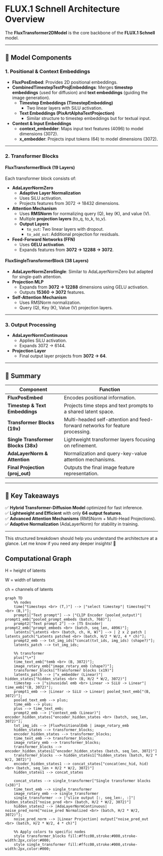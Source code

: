 # **FLUX.1 Schnell Architecture Overview**

The **FluxTransformer2DModel** is the core backbone of the **FLUX.1 Schnell** model.

---

## **📌 Model Components**
### **1. Positional & Context Embeddings**
- **FluxPosEmbed**: Provides 2D positional embeddings.
- **CombinedTimestepTextProjEmbeddings**: Merges **timestep embeddings** (used for diffusion) and **text embeddings** (guiding the image generation).
  - **Timestep Embeddings (TimestepEmbedding)**
    - Two linear layers with SiLU activation.
  - **Text Embeddings (PixArtAlphaTextProjection)**
    - Similar structure to timestep embeddings but for textual input.
- **Context & Input Embeddings**
  - **context_embedder**: Maps input text features (4096) to model dimensions (3072).
  - **x_embedder**: Projects input tokens (64) to model dimensions (3072).

---

### **2. Transformer Blocks**
#### **FluxTransformerBlock (19 Layers)**
Each transformer block consists of:
- **AdaLayerNormZero**
  - **Adaptive Layer Normalization**
  - Uses SiLU activation.
  - Projects features from 3072 → 18432 dimensions.
- **Attention Mechanism**
  - Uses **RMSNorm** for normalizing query (Q), key (K), and value (V).
  - Multiple **projection layers** (to_q, to_k, to_v).
  - **Output Layers**
    - `to_out`: Two linear layers with dropout.
    - `to_add_out`: Additional projection for residuals.
- **Feed-Forward Networks (FFN)**
  - Uses **GELU activation**.
  - Expands features from **3072 → 12288 → 3072**.

#### **FluxSingleTransformerBlock (38 Layers)**
- **AdaLayerNormZeroSingle**: Similar to AdaLayerNormZero but adapted for single-path attention.
- **Projection MLP**
  - Expands from **3072 → 12288** dimensions using GELU activation.
  - Outputs **15360 → 3072** features.
- **Self-Attention Mechanism**
  - Uses RMSNorm normalization.
  - Query (Q), Key (K), Value (V) projection layers.

---

### **3. Output Processing**
- **AdaLayerNormContinuous**
  - Applies SiLU activation.
  - Expands 3072 → 6144.
- **Projection Layer**
  - Final output layer projects from **3072 → 64**.

---

## **🔎 Summary**
| Component | Function |
|-----------|----------|
| **FluxPosEmbed** | Encodes positional information. |
| **Timestep & Text Embeddings** | Projects time steps and text prompts to a shared latent space. |
| **Transformer Blocks (19x)** | Multi-headed self-attention and feed-forward networks for feature processing. |
| **Single Transformer Blocks (38x)** | Lightweight transformer layers focusing on refinement. |
| **AdaLayerNorm & Attention** | Normalization and query-key-value attention mechanisms. |
| **Final Projection (proj_out)** | Outputs the final image feature representation. |

---

## **🚀 Key Takeaways**
✅ **Hybrid Transformer-Diffusion Model** optimized for fast inference.  
✅ **Lightweight and Efficient** with only **64 output features**.  
✅ **Advanced Attention Mechanisms** (RMSNorm + Multi-Head Projections).  
✅ **Adaptive Normalization** (AdaLayerNorm) for stability in training.  

---

This structured breakdown should help you understand the architecture at a glance. Let me know if you need any deeper insights! 🚀


## Computational Graph
H = height of latents

W = width of latents

ch = channels of latents

```mermaid
graph TD
    %% nodes
    time["timesteps <br> (T,)"] --> |"select timestep"| timestep["t <br> (B,)"];
    prompt1["Text prompt"] --> |"CLIP Encoder (pooled_output)"| prompt1_emb["pooled_prompt_embeds (batch, 768)"];
    prompt2["Text prompt 2"] --> |T5 Encoder| prompt2_emb["prompt_embeds <br> (batch, seq_len, 4096)"];
    latents["Latents <br> (batch, ch, H, W)"] --> | 2 x 2 patch | latents_patch["Latents patched <br> (batch, H/2 * W/2, 4 * ch)"];
    prompt2_emb --> txt_img_ids["concat(txt_ids, img_ids) (shape?)"];
    latents_patch --> txt_img_ids;

    %% transformer
    plus["\+"]
    time_text_emb["temb <br> (B, 3072)"];
    image_rotary_emb["image_rotary_emb (shape?)"];
    transformer_blocks["Transformer blocks (x19)"]
    latents_patch --> |"x_embedder (Linear)"| hidden_states["hidden_states <br> (B, H/2 * W/2, 3072)"]
    timestep --> |"sinusoidal emb <br> Linear -> SiLU -> Linear"| time_emb["(B, 3072)"];
    prompt1_emb --> |Linear -> SiLU -> Linear| pooled_text_emb["(B, 3072)"];
    pooled_text_emb --> plus;
    time_emb --> plus; 
    plus --> time_text_emb;
    prompt2_emb --> |"context_emb (Linear)"| encoder_hidden_states["encoder_hidden_states <br> (batch, seq_len, 3072)"];
    txt_img_ids --> |FluxPositionalEmb | image_rotary_emb
    hidden_states --> transformer_blocks;
    encoder_hidden_states --> transformer_blocks;
    time_text_emb --> transformer_blocks;
    image_rotary_emb --> transformer_blocks;
    transformer_blocks --> encoder_hidden_states1["encoder_hidden_states (batch, seq_len, 3072)"]
    transformer_blocks --> hidden_states1["hidden_states (batch, H/2 * W/2, 3072)"]
    encoder_hidden_states1 --> concat_states["concat(enc_hid, hid) <br> (batch, seq_len + H/2 * W/2, 3072)"]
    hidden_states1 --> concat_states

    concat_states --> single_transformer["Single transformer blocks (x38)"]
    time_text_emb --> single_transformer
    image_rotary_emb --> single_transformer
    single_transformer --> |"slice output [:, seq_len:, :]"| hidden_states2["noise_pred <br> (batch, H/2 * W/2, 3072)"]
    hidden_states2 --> |AdaLayerNormContinuous| noise_pred_norm["noise_pred Normalized <br> (batch, H/2 * W/2, 3072)"];
    noise_pred_norm --> |Linear Projection| output["noise_pred_out <br> (batch, H/2 * W/2, 4 * ch)"]

    %% Apply colors to specific nodes
    style transformer_blocks fill:#ffcc00,stroke:#000,stroke-width:2px,color:#000;
    style single_transformer fill:#ffcc00,stroke:#000,stroke-width:2px,color:#000;

```
